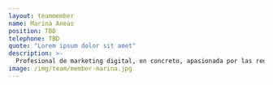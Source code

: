 ```yaml
---
layout: teammember
name: Marina Aneas
position: TBD
telephone: TBD
quote: "Lorem ipsum dolor sit amet"
description: >-
  Profesional de marketing digital, en concreto, apasionada por las redes sociales. Soy una charlatana innata. Por eso, la comunicación siempre ha sido y será parte de mi vida. Constancia y mucho cariño definen muy bien mi entorno de trabajo. ¿Mi lema? ¡PRODUCIR PRODUCIR PRODUCIR!
image: /img/team/member-marina.jpg
---
```



